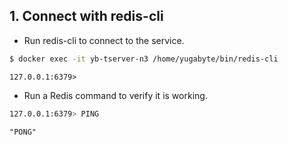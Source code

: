 ## 1. Connect with redis-cli
- Run redis-cli to connect to the service.

```sh
$ docker exec -it yb-tserver-n3 /home/yugabyte/bin/redis-cli
```

```
127.0.0.1:6379> 
```

- Run a Redis command to verify it is working.

```sh
127.0.0.1:6379> PING
```
```
"PONG"
```
